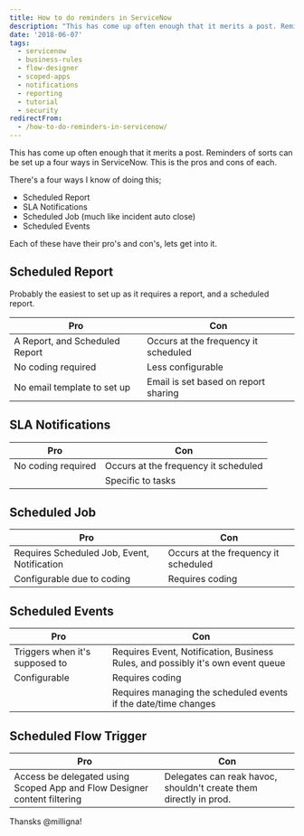 ```yaml
---
title: How to do reminders in ServiceNow
description: "This has come up often enough that it merits a post. Reminders of sorts can be set up a four ways in ServiceNow. This is the pros and cons of each.\r\n\r\nThere'..."
date: '2018-06-07'
tags:
  - servicenow
  - business-rules
  - flow-designer
  - scoped-apps
  - notifications
  - reporting
  - tutorial
  - security
redirectFrom:
  - /how-to-do-reminders-in-servicenow/
---
```


<!--StartFragment-->

This has come up often enough that it merits a post. Reminders of sorts can be set up a four ways in ServiceNow. This is the pros and cons of each.

There's a four ways I know of doing this;

* Scheduled Report
* SLA Notifications
* Scheduled Job (much like incident auto close)
* Scheduled Events

Each of these have their pro's and con's, lets get into it.

## Scheduled Report

Probably the easiest to set up as it requires a report, and a scheduled report.

| Pro                                        | Con                                       |
| ------------------------------------------ | ----------------------------------------- |
| A Report, and Scheduled Report             | Occurs at the frequency it scheduled      |
| No coding required                         | Less configurable                         |
| No email template to set up                | Email is set based on report sharing      |

## SLA Notifications

| Pro                | Con                                       |
| ------------------ | ----------------------------------------- |
| No coding required | Occurs at the frequency it scheduled      |
|                    | Specific to tasks                         |

## Scheduled Job

| Pro                                              | Con                                       |
| ------------------------------------------------ | ----------------------------------------- |
| Requires Scheduled Job, Event, Notification      | Occurs at the frequency it scheduled      |
| Configurable due to coding                       | Requires coding                           |

## Scheduled Events

| Pro                            | Con                                                                             |
| ------------------------------ | ------------------------------------------------------------------------------- |
| Triggers when it's supposed to | Requires Event, Notification, Business Rules, and possibly it's own event queue |
| Configurable                   | Requires coding                                                                 |
|                                | Requires managing the scheduled events if the date/time changes                 |

## Scheduled Flow Trigger

| Pro                                                                      | Con                                                                      |
| ------------------------------------------------------------------------ | ------------------------------------------------------------------------ |
| Access be delegated using Scoped App and Flow Designer content filtering | Delegates can reak havoc, shouldn't create them directly in prod. |

Thansks @milligna!

<!--EndFragment-->